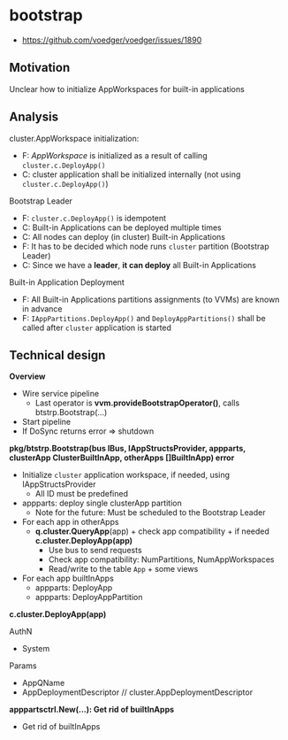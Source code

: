 # bootstrap

* https://github.com/voedger/voedger/issues/1890

## Motivation

Unclear how to initialize AppWorkspaces for built-in applications

## Analysis

cluster.AppWorkspace initialization:

* F: _AppWorkspace_ is initialized as a result of calling `cluster.c.DeployApp()`
* C: cluster application shall be initialized internally (not using `cluster.c.DeployApp()`)

Bootstrap Leader

* F: `cluster.c.DeployApp()` is idempotent
* C: Built-in Applications can be deployed multiple times
* C: All nodes can deploy (in cluster) Built-in Applications
* F: It has to be decided which node runs `cluster` partition (Bootstrap Leader)
* C: Since we have a **leader**, **it can deploy** all Built-in Applications

Built-in Application Deployment

* F: All Built-in Applications partitions assignments (to VVMs) are known in advance
* F: `IAppPartitions.DeployApp()` and `DeployAppPartitions()` shall be called after `cluster` application is started

## Technical design

**Overview**

* Wire service pipeline
  * Last operator is **vvm.provideBootstrapOperator()**, calls btstrp.Bootstrap(...)
* Start pipeline
* If DoSync returns error => shutdown

**pkg/btstrp.Bootstrap(bus IBus, IAppStructsProvider, appparts, clusterApp ClusterBuiltInApp, otherApps \[]BuiltInApp) error**

* Initialize `cluster` application workspace, if needed, using IAppStructsProvider
  * All ID must be predefined
* appparts: deploy single clusterApp partition
  * Note for the future: Must be scheduled to the Bootstrap Leader
* For each app in otherApps
  * **q.cluster.QueryApp**(app) + check app compatibility + if needed **c.cluster.DeployApp(app)**
    * Use bus to send requests
    * Check app compatibility: NumPartitions, NumAppWorkspaces
    * Read/write to the table `App` + some views
* For each app builtInApps
  * appparts: DeployApp
  * appparts: DeployAppPartition

**c.cluster.DeployApp(app)**

AuthN
- System

Params
- AppQName
- AppDeploymentDescriptor // cluster.AppDeploymentDescriptor

**apppartsctrl.New(...): Get rid of builtInApps**

* Get rid of builtInApps
